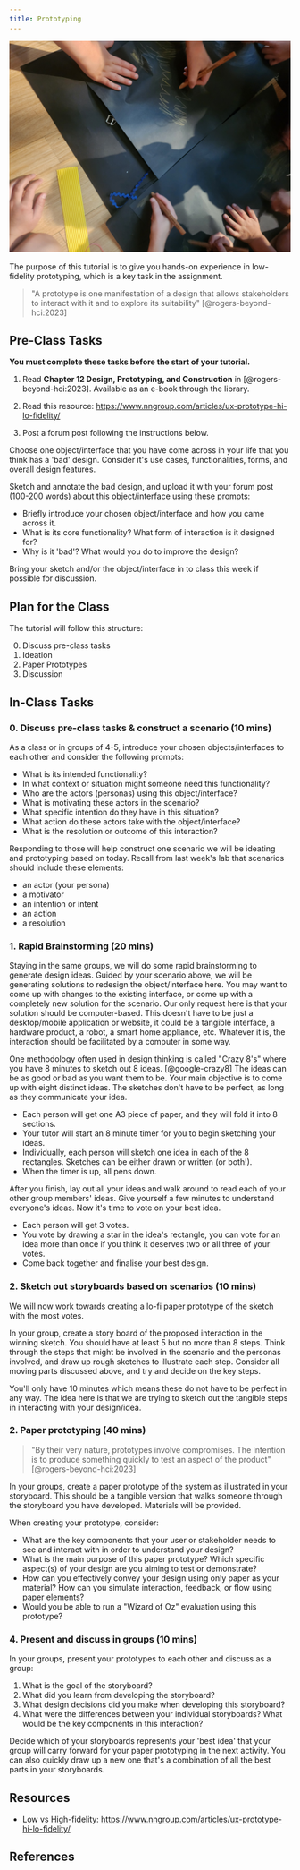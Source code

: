 ```yaml
---
title: Prototyping
---
```


![Collaborative Sketching and Ideating](img/sketching.jpg)

The purpose of this tutorial is to give you hands-on experience in low-fidelity prototyping, which is a key task in the assignment.

> "A prototype is one manifestation of a design that allows stakeholders to interact with it and to explore its suitability" [@rogers-beyond-hci:2023]

## Pre-Class Tasks

 **You must complete these tasks before the start of your tutorial.**

1. Read **Chapter 12 Design, Prototyping, and Construction** in [@rogers-beyond-hci:2023]. Available as an e-book through the library.

2. Read this resource: <https://www.nngroup.com/articles/ux-prototype-hi-lo-fidelity/>

3. Post a forum post following the instructions below. 

Choose one object/interface that you have come across in your life that you think has a 'bad' design. Consider it's use cases, functionalities, forms, and overall design features. 

Sketch and annotate the bad design, and upload it with your forum post (100-200 words) about this object/interface using these prompts:

- Briefly introduce your chosen object/interface and how you came across it. 
- What is its core functionality? What form of interaction is it designed for? 
- Why is it 'bad'? What would you do to improve the design? 

Bring your sketch and/or the object/interface in to class this week if possible for discussion. 

## Plan for the Class

The tutorial will follow this structure:

0.  Discuss pre-class tasks 
1.  Ideation 
2.  Paper Prototypes 
3.  Discussion 

## In-Class Tasks

### 0. Discuss pre-class tasks & construct a scenario (10 mins)

As a class or in groups of 4-5, introduce your chosen objects/interfaces to each other and consider the following prompts:

- What is its intended functionality? 
- In what context or situation might someone need this functionality? 
- Who are the actors (personas) using this object/interface?
- What is motivating these actors in the scenario?
- What specific intention do they have in this situation?
- What action do these actors take with the object/interface?
- What is the resolution or outcome of this interaction?

Responding to those will help construct one scenario we will be ideating and prototyping based on today. Recall from last week's lab that scenarios should include these elements:

- an actor (your persona)
- a motivator
- an intention or intent
- an action
- a resolution

### 1. Rapid Brainstorming (20 mins)

Staying in the same groups, we will do some rapid brainstorming to generate design ideas. Guided by your scenario above, we will be generating solutions to redesign the object/interface here. You may want to come up with changes to the existing interface, or come up with a completely new solution for the scenario. Our only request here is that your solution should be computer-based. This doesn't have to be just a desktop/mobile application or website, it could be a tangible interface, a hardware product, a robot, a smart home appliance, etc. Whatever it is, the interaction should be facilitated by a computer in some way.

One methodology often used in design thinking is called "Crazy 8's" where you have 8 minutes to sketch out 8 ideas. [@google-crazy8] The ideas can be as good or bad as you want them to be. Your main objective is to come up with eight distinct ideas. The sketches don't have to be perfect, as long as they communicate your idea. 

- Each person will get one A3 piece of paper, and they will fold it into 8 sections. 
- Your tutor will start an 8 minute timer for you to begin sketching your ideas.
- Individually, each person will sketch one idea in each of the 8 rectangles. Sketches can be either drawn or written (or both!). 
- When the timer is up, all pens down. 

After you finish, lay out all your ideas and walk around to read each of your other group members' ideas. Give yourself a few minutes to understand everyone's ideas. Now it's time to vote on your best idea. 

- Each person will get 3 votes.
- You vote by drawing a star in the idea's rectangle, you can vote for an idea more than once if you think it deserves two or all three of your votes. 
- Come back together and finalise your best design.

### 2. Sketch out storyboards based on scenarios (10 mins)

We will now work towards creating a lo-fi paper prototype of the sketch with the most votes. 

In your group, create a story board of the proposed interaction in the winning sketch. You should have at least 5 but no more than 8 steps. Think through the steps that might be involved in the scenario and the personas involved, and draw up rough sketches to illustrate each step. Consider all moving parts discussed above, and try and decide on the key steps. 

You'll only have 10 minutes which means these do not have to be perfect in any way. The idea here is that we are trying to sketch out the tangible steps in interacting with your design/idea.

### 2. Paper prototyping (40 mins)

> "By their very nature, prototypes involve compromises. The intention is to produce something quickly to test an aspect of the product" [@rogers-beyond-hci:2023]

In your groups, create a paper prototype of the system as illustrated in your storyboard. This should be a tangible version that walks someone through the storyboard you have developed. Materials will be provided.

When creating your prototype, consider:

- What are the key components that your user or stakeholder needs to see and interact with in order to understand your design?
- What is the main purpose of this paper prototype? Which specific aspect(s) of your design are you aiming to test or demonstrate?
- How can you effectively convey your design using only paper as your material? How can you simulate interaction, feedback, or flow using paper elements?
- Would you be able to run a "Wizard of Oz" evaluation using this prototype?

### 4. Present and discuss in groups (10 mins)

In your groups, present your prototypes to each other and discuss as a group:

1. What is the goal of the storyboard?
2. What did you learn from developing the storyboard?
3. What design decisions did you make when developing this storyboard?
4. What were the differences between your individual storyboards? What would be the key components in this interaction? 

Decide which of your storyboards represents your 'best idea' that your group will carry forward for your paper prototyping in the next activity. You can also quickly draw up a new one that's a combination of all the best parts in your storyboards. 

## Resources

- Low vs High-fidelity: <https://www.nngroup.com/articles/ux-prototype-hi-lo-fidelity/>

## References
